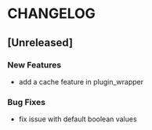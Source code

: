 # CHANGELOG


## [Unreleased]

### New Features
- add a cache feature in plugin_wrapper


### Bug Fixes
- fix issue with default boolean values





